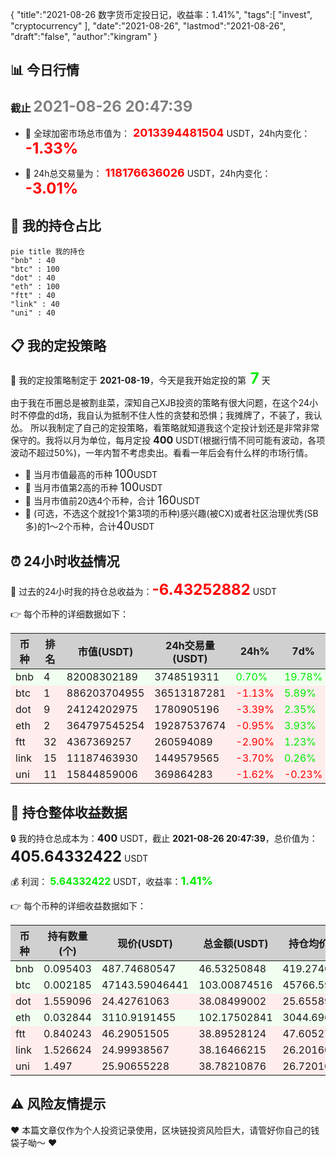 {
  "title":"2021-08-26 数字货币定投日记，收益率：1.41%",
  "tags":[
    "invest",
    "cryptocurrency"
  ],
  "date":"2021-08-26",
  "lastmod":"2021-08-26",
  "draft":"false",
  "author":"kingram"
}

##  📊 今日行情
### 截止 <font color=grey size=5 >**2021-08-26 20:47:39**</font>
- 🍖 全球加密市场总市值为：<font color=#FF0000 size=4 > **2013394481504**</font> USDT，24h内变化：<font color=#FF0000 size=5 > **-1.33%**</font>

- 🍤 24h总交易量为：<font color=#FF0000 size=4 > **118176636026**</font> USDT，24h内变化：<font color=#FF0000 size=5 > **-3.01%**</font>

## 🎨 我的持仓占比
```mermaid
pie title 我的持仓
"bnb" : 40
"btc" : 100
"dot" : 40
"eth" : 100
"ftt" : 40
"link" : 40
"uni" : 40
```

## 📋 我的定投策略
📎 我的定投策略制定于 **2021-08-19**，今天是我开始定投的第<font color=#00EC00 size=5 > **7**</font> 天

<div>由于我在币圈总是被割韭菜，深知自己XJB投资的策略有很大问题，在这个24小时不停盘的d场，我自认为抵制不住人性的贪婪和恐惧；我摊牌了，不装了，我认怂。
所以我制定了自己的定投策略，看策略就知道我这个定投计划还是非常非常保守的。我将以月为单位，每月定投 <font size=3 ><strong> 400 </strong></font> USDT(根据行情不同可能有波动，各项波动不超过50%)，一年内暂不考虑卖出。看看一年后会有什么样的市场行情。</div>

- 🥇 当月市值最高的币种 <font size=4 >100</font>USDT
- 🥈 当月市值第2高的币种 <font size=4 >100</font>USDT
- 🥉 当月市值前20选4个币种，合计 <font size=4 >160</font>USDT
- 🏅 (可选，不选这个就投1个第3项的币种)感兴趣(被CX)或者社区治理优秀(SB多)的1～2个币种，合计<font size=4 >40</font>USDT

## ⏰ 24小时收益情况
📌 过去的24小时我的持仓总收益为：<font color=#FF0000 size=5 >**-6.43252882**</font> USDT

👉 每个币种的详细数据如下：
<table>
    <thead><tr bgcolor="#d0d0d0" ><th>币种</th><th>排名</th><th>市值(USDT)</th><th>24h交易量(USDT)</th><th>24h%</th><th>7d%</th><th>24h收益</th></tr></thead>
    <tbody>
    <tr>
        <td bgcolor=#F0FFF0>bnb</td>
        <td bgcolor=#F0FFF0>4</td>
        <td bgcolor=#F0FFF0>82008302189</td>
        <td bgcolor=#F0FFF0>3748519311</td>
        <td bgcolor=#F0FFF0><font color=#00EC00>0.70%</font></td>
        <td bgcolor=#F0FFF0><font color=#00EC00>19.78%</font></td>
        <td bgcolor=#F0FFF0><font color=#00EC00 size=3 ><strong>0.32222513</strong></font></td>
    </tr>
    <tr>
        <td bgcolor=#FFECEC>btc</td>
        <td bgcolor=#FFECEC>1</td>
        <td bgcolor=#FFECEC>886203704955</td>
        <td bgcolor=#FFECEC>36513187281</td>
        <td bgcolor=#FFECEC><font color=#FF0000>-1.13%</font></td>
        <td bgcolor=#FFECEC><font color=#00EC00>5.89%</font></td>
        <td bgcolor=#FFECEC><font color=#FF0000 size=3 ><strong>-1.17216723</strong></font></td>
    </tr>
    <tr>
        <td bgcolor=#FFECEC>dot</td>
        <td bgcolor=#FFECEC>9</td>
        <td bgcolor=#FFECEC>24124202975</td>
        <td bgcolor=#FFECEC>1780905196</td>
        <td bgcolor=#FFECEC><font color=#FF0000>-3.39%</font></td>
        <td bgcolor=#FFECEC><font color=#00EC00>2.35%</font></td>
        <td bgcolor=#FFECEC><font color=#FF0000 size=3 ><strong>-1.33635657</strong></font></td>
    </tr>
    <tr>
        <td bgcolor=#FFECEC>eth</td>
        <td bgcolor=#FFECEC>2</td>
        <td bgcolor=#FFECEC>364797545254</td>
        <td bgcolor=#FFECEC>19287537674</td>
        <td bgcolor=#FFECEC><font color=#FF0000>-0.95%</font></td>
        <td bgcolor=#FFECEC><font color=#00EC00>3.93%</font></td>
        <td bgcolor=#FFECEC><font color=#FF0000 size=3 ><strong>-0.97961817</strong></font></td>
    </tr>
    <tr>
        <td bgcolor=#FFECEC>ftt</td>
        <td bgcolor=#FFECEC>32</td>
        <td bgcolor=#FFECEC>4367369257</td>
        <td bgcolor=#FFECEC>260594089</td>
        <td bgcolor=#FFECEC><font color=#FF0000>-2.90%</font></td>
        <td bgcolor=#FFECEC><font color=#00EC00>1.23%</font></td>
        <td bgcolor=#FFECEC><font color=#FF0000 size=3 ><strong>-1.16172831</strong></font></td>
    </tr>
    <tr>
        <td bgcolor=#FFECEC>link</td>
        <td bgcolor=#FFECEC>15</td>
        <td bgcolor=#FFECEC>11187463930</td>
        <td bgcolor=#FFECEC>1449579565</td>
        <td bgcolor=#FFECEC><font color=#FF0000>-3.70%</font></td>
        <td bgcolor=#FFECEC><font color=#00EC00>0.26%</font></td>
        <td bgcolor=#FFECEC><font color=#FF0000 size=3 ><strong>-1.46521682</strong></font></td>
    </tr>
    <tr>
        <td bgcolor=#FFECEC>uni</td>
        <td bgcolor=#FFECEC>11</td>
        <td bgcolor=#FFECEC>15844859006</td>
        <td bgcolor=#FFECEC>369864283</td>
        <td bgcolor=#FFECEC><font color=#FF0000>-1.62%</font></td>
        <td bgcolor=#FFECEC><font color=#FF0000>-0.23%</font></td>
        <td bgcolor=#FFECEC><font color=#FF0000 size=3 ><strong>-0.63966685</strong></font></td>
    </tr>
    </tbody>
</table>

## 🎯 持仓整体收益数据

🔒 我的持仓总成本为：<font size=3 >**400**</font> USDT，截止 **2021-08-26 20:47:39**，总价值为：<font  size=5 >**405.64332422**</font> USDT

💰 利润： <font color=#00EC00 size=3 >**5.64332422**</font> USDT，收益率：<font color=#00EC00 size=4 >**1.41%**</font>

👉 每个币种的详细收益数据如下：

<table>
    <thead><tr bgcolor="#d0d0d0" ><th>币种</th><th>持有数量(个)</th><th>现价(USDT)</th><th>总金额(USDT)</th><th>持仓均价(USDT)</th><th>成本(USDT)</th><th>利润(USDT)</th><th>收益率</th></tr></thead>
    <tbody>
    <tr>
        <td bgcolor=#F0FFF0>bnb</td>
        <td bgcolor=#F0FFF0>0.095403</td>
        <td bgcolor=#F0FFF0>487.74680547</td>
        <td bgcolor=#F0FFF0>46.53250848</td>
        <td bgcolor=#F0FFF0>419.27402702</td>
        <td bgcolor=#F0FFF0>40</td>
        <td bgcolor=#F0FFF0>6.53250848</td>
        <td bgcolor=#F0FFF0><font color=#00EC00 size=3 ><strong>16.33%</strong></font></td>
    </tr>
    <tr>
        <td bgcolor=#F0FFF0>btc</td>
        <td bgcolor=#F0FFF0>0.002185</td>
        <td bgcolor=#F0FFF0>47143.59046441</td>
        <td bgcolor=#F0FFF0>103.00874516</td>
        <td bgcolor=#F0FFF0>45766.59038902</td>
        <td bgcolor=#F0FFF0>100</td>
        <td bgcolor=#F0FFF0>3.00874516</td>
        <td bgcolor=#F0FFF0><font color=#00EC00 size=3 ><strong>3.01%</strong></font></td>
    </tr>
    <tr>
        <td bgcolor=#FFECEC>dot</td>
        <td bgcolor=#FFECEC>1.559096</td>
        <td bgcolor=#FFECEC>24.42761063</td>
        <td bgcolor=#FFECEC>38.08499002</td>
        <td bgcolor=#FFECEC>25.6558929</td>
        <td bgcolor=#FFECEC>40</td>
        <td bgcolor=#FFECEC>-1.91500998</td>
        <td bgcolor=#FFECEC><font color=#FF0000 size=3 ><strong>-4.79%</strong></font></td>
    </tr>
    <tr>
        <td bgcolor=#F0FFF0>eth</td>
        <td bgcolor=#F0FFF0>0.032844</td>
        <td bgcolor=#F0FFF0>3110.9191455</td>
        <td bgcolor=#F0FFF0>102.17502841</td>
        <td bgcolor=#F0FFF0>3044.69613933</td>
        <td bgcolor=#F0FFF0>100</td>
        <td bgcolor=#F0FFF0>2.17502841</td>
        <td bgcolor=#F0FFF0><font color=#00EC00 size=3 ><strong>2.18%</strong></font></td>
    </tr>
    <tr>
        <td bgcolor=#FFECEC>ftt</td>
        <td bgcolor=#FFECEC>0.840243</td>
        <td bgcolor=#FFECEC>46.29051505</td>
        <td bgcolor=#FFECEC>38.89528124</td>
        <td bgcolor=#FFECEC>47.60527609</td>
        <td bgcolor=#FFECEC>40</td>
        <td bgcolor=#FFECEC>-1.10471876</td>
        <td bgcolor=#FFECEC><font color=#FF0000 size=3 ><strong>-2.76%</strong></font></td>
    </tr>
    <tr>
        <td bgcolor=#FFECEC>link</td>
        <td bgcolor=#FFECEC>1.526624</td>
        <td bgcolor=#FFECEC>24.99938567</td>
        <td bgcolor=#FFECEC>38.16466215</td>
        <td bgcolor=#FFECEC>26.20160563</td>
        <td bgcolor=#FFECEC>40</td>
        <td bgcolor=#FFECEC>-1.83533785</td>
        <td bgcolor=#FFECEC><font color=#FF0000 size=3 ><strong>-4.59%</strong></font></td>
    </tr>
    <tr>
        <td bgcolor=#FFECEC>uni</td>
        <td bgcolor=#FFECEC>1.497</td>
        <td bgcolor=#FFECEC>25.90655228</td>
        <td bgcolor=#FFECEC>38.78210876</td>
        <td bgcolor=#FFECEC>26.72010688</td>
        <td bgcolor=#FFECEC>40</td>
        <td bgcolor=#FFECEC>-1.21789124</td>
        <td bgcolor=#FFECEC><font color=#FF0000 size=3 ><strong>-3.04%</strong></font></td>
    </tr>
    </tbody>
</table>

## ⚠️ 风险友情提示
❤️ 本篇文章仅作为个人投资记录使用，区块链投资风险巨大，请管好你自己的钱袋子呦～ ❤️